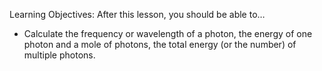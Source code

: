 Learning Objectives: After this lesson, you should be able to…

* Calculate the frequency or wavelength of a photon, the energy of one photon and a mole of photons, the total energy (or the number) of multiple photons.

